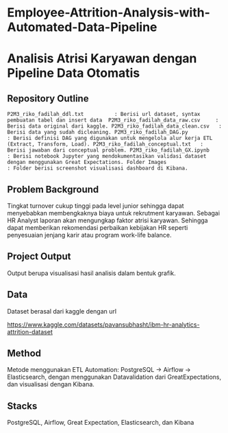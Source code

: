 # Employee-Attrition-Analysis-with-Automated-Data-Pipeline
# Analisis Atrisi Karyawan dengan Pipeline Data Otomatis


## Repository Outline
`
P2M3_riko_fadilah_ddl.txt          : Berisi url dataset, syntax pembuatan tabel dan insert data 
P2M3_riko_fadilah_data_raw.csv     : Berisi data original dari kaggle.
P2M3_riko_fadilah_data_clean.csv   : Berisi data yang sudah dicleaning.
P2M3_riko_fadilah_DAG.py           : Berisi definisi DAG yang digunakan untuk mengelola alur kerja ETL (Extract, Transform, Load).
P2M3_riko_fadilah_conceptual.txt   : Berisi jawaban dari conceptual problem.
P2M3_riko_fadilah_GX.ipynb         : Berisi notebook Jupyter yang mendokumentasikan validasi dataset dengan menggunakan Great Expectations.
Folder Images                      : Folder berisi screenshot visualisasi dashboard di Kibana.
`

## Problem Background
Tingkat turnover cukup tinggi pada level junior sehingga dapat menyebabkan membengkaknya biaya untuk rekrutment karyawan. Sebagai HR Analyst laporan akan mengungkap faktor atrisi karyawan. Sehingga dapat memberikan rekomendasi perbaikan kebijakan HR seperti penyesuaian jenjang karir atau program work-life balance. 


## Project Output
Output berupa visualisasi hasil analisis dalam bentuk grafik. 


## Data
Dataset berasal dari kaggle dengan url

https://www.kaggle.com/datasets/pavansubhasht/ibm-hr-analytics-attrition-dataset 


## Method
Metode menggunakan ETL Automation: PostgreSQL → Airflow → Elasticsearch, dengan menggunakan Datavalidation dari GreatExpectations, dan visualisasi dengan Kibana.


## Stacks
PostgreSQL, Airflow, Great Expectation, Elasticsearch, dan Kibana


